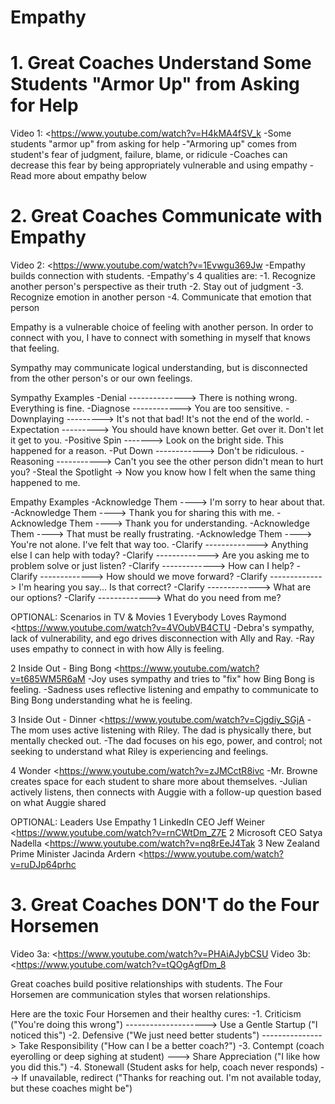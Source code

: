# Empathy

# 1. Great Coaches Understand Some Students "Armor Up" from Asking for Help

Video 1: <https://www.youtube.com/watch?v=H4kMA4fSV_k
-Some students "armor up" from asking for help
-"Armoring up" comes from student's fear of judgment, failure, blame, or ridicule
-Coaches can decrease this fear by being appropriately vulnerable and using empathy
-Read more about empathy below

# 2. Great Coaches Communicate with Empathy

Video 2: <https://www.youtube.com/watch?v=1Evwgu369Jw
-Empathy builds connection with students.
-Empathy's 4 qualities are:
-1. Recognize another person's perspective as their truth
-2. Stay out of judgment
-3. Recognize emotion in another person
-4. Communicate that emotion that person

Empathy is a vulnerable choice of feeling with another person.
In order to connect with you, I have to connect with something in myself that knows that feeling.

Sympathy may communicate logical understanding, but is disconnected from the other person's or our own feelings.

Sympathy Examples
-Denial --------------> There is nothing wrong. Everything is fine.
-Diagnose ------------> You are too sensitive.
-Downplaying ---------> It's not that bad! It's not the end of the world.
-Expectation ---------> You should have known better. Get over it. Don't let it get to you.
-Positive Spin -------> Look on the bright side. This happened for a reason.
-Put Down ------------> Don't be ridiculous.
-Reasoning -----------> Can't you see the other person didn't mean to hurt you?
-Steal the Spotlight -> Now you know how I felt when the same thing happened to me.

Empathy Examples
-Acknowledge Them ----> I'm sorry to hear about that.
-Acknowledge Them ----> Thank you for sharing this with me.
-Acknowledge Them ----> Thank you for understanding.
-Acknowledge Them ----> That must be really frustrating.
-Acknowledge Them ----> You're not alone. I've felt that way too.
-Clarify -------------> Anything else I can help with today?
-Clarify -------------> Are you asking me to problem solve or just listen?
-Clarify -------------> How can I help?
-Clarify -------------> How should we move forward?
-Clarify -------------> I'm hearing you say... Is that correct?
-Clarify -------------> What are our options?
-Clarify -------------> What do you need from me?

OPTIONAL: Scenarios in TV & Movies
1 Everybody Loves Raymond <https://www.youtube.com/watch?v=4VOubVB4CTU
-Debra's sympathy, lack of vulnerability, and ego drives disconnection with Ally and Ray.
-Ray uses empathy to connect in with how Ally is feeling.

2 Inside Out - Bing Bong <https://www.youtube.com/watch?v=t685WM5R6aM
-Joy uses sympathy and tries to "fix" how Bing Bong is feeling.
-Sadness uses reflective listening and empathy to communicate to Bing Bong understanding what he is feeling.

3 Inside Out - Dinner <https://www.youtube.com/watch?v=Cjgdiy_SGjA
-The mom uses active listening with Riley. The dad is physically there, but mentally checked out.
-The dad focuses on his ego, power, and control; not seeking to understand what Riley is experiencing and feelings.

4 Wonder <https://www.youtube.com/watch?v=zJMCctR8ivc
-Mr. Browne creates space for each student to share more about themselves.
-Julian actively listens, then connects with Auggie with a follow-up question based on what Auggie shared

OPTIONAL: Leaders Use Empathy
1 LinkedIn CEO Jeff Weiner <https://www.youtube.com/watch?v=rnCWtDm_Z7E
2 Microsoft CEO Satya Nadella <https://www.youtube.com/watch?v=nq8rEeJ4Tak
3 New Zealand Prime Minister Jacinda Ardern <https://www.youtube.com/watch?v=ruDJp64prhc

# 3. Great Coaches DON'T do the Four Horsemen

Video 3a: <https://www.youtube.com/watch?v=PHAiAJybCSU
Video 3b: <https://www.youtube.com/watch?v=tQOgAgfDm_8

Great coaches build positive relationships with students.
The Four Horsemen are communication styles that worsen relationships.

Here are the toxic Four Horsemen and their healthy cures:
-1. Criticism ("You're doing this wrong") --------------------> Use a Gentle Startup ("I noticed this")
-2. Defensive ("We just need better students") ---------------> Take Responsibility ("How can I be a better coach?")
-3. Contempt (coach eyerolling or deep sighing at student) ---> Share Appreciation ("I like how you did this.")
-4. Stonewall (Student asks for help, coach never responds) --> If unavailable, redirect ("Thanks for reaching out. I'm not available today, but these coaches might be")
